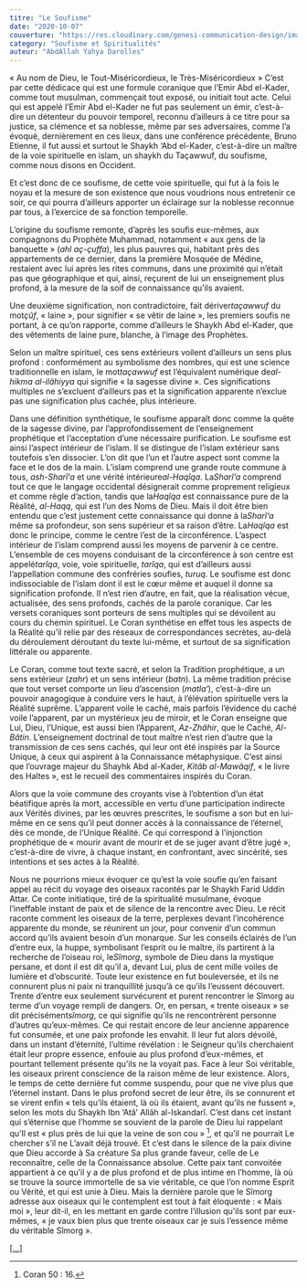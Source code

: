 ```yaml
---
titre: "Le Soufisme"
date: "2020-10-07"
couverture: "https://res.cloudinary.com/genesi-communication-design/image/upload/v1604584953/ihei/couvertures/soufisme-et-spiritualites-9_al8pnc.jpg"
category: "Soufisme et Spiritualités"
auteur: "AbdAllah Yahya Darolles"
---
```


«&nbsp;Au nom de Dieu, le Tout-Miséricordieux, le Très-Miséricordieux&nbsp;» C’est par cette dédicace qui est une formule coranique que l’Emir Abd el-Kader, comme tout musulman, commençait tout exposé, ou initiait tout acte. Celui qui est appelé l’Emir Abd el-Kader ne fut pas seulement un émir, c’est-à-dire un détenteur du pouvoir temporel, reconnu d’ailleurs à ce titre pour sa justice, sa clémence et sa noblesse, même par ses adversaires, comme l’a évoqué, dernièrement en ces lieux, dans une conférence précédente, Bruno Etienne, il fut aussi et surtout le Shaykh ‘Abd el-Kader, c’est-à-dire un maître de la voie spirituelle en islam, un shaykh du Taçawwuf, du soufisme, comme nous disons en Occident.

Et c’est donc de ce soufisme, de cette voie spirituelle, qui fut à la fois le noyau et la mesure de son existence que nous voudrions nous entretenir ce soir, ce qui pourra d’ailleurs apporter un éclairage sur la noblesse reconnue par tous, à l’exercice de sa fonction temporelle.

L’origine du soufisme remonte, d’après les soufis eux-mêmes, aux compagnons du Prophète Muhammad, notamment «&nbsp;aux gens de la banquette&nbsp;» (*ahl aç-çuffa*), les plus pauvres qui, habitant près des appartements de ce dernier, dans la première Mosquée de Médine, restaient avec lui après les rites communs, dans une proximité qui n’était pas que géographique et qui, ainsi, reçurent de lui un enseignement plus profond, à la mesure de la soif de connaissance qu’ils avaient.

Une deuxième signification, non contradictoire, fait dériver*taçawwuf* du mot*çûf*, «&nbsp;laine&nbsp;», pour signifier «&nbsp;se vêtir de laine&nbsp;», les premiers soufis ne portant, à ce qu’on rapporte, comme d’ailleurs le Shaykh Abd el-Kader, que des vêtements de laine pure, blanche, à l’image des Prophètes.

Selon un maître spirituel, ces sens extérieurs voilent d’ailleurs un sens plus profond&nbsp;: conformément au symbolisme des nombres, qui est une science traditionnelle en islam, le mot*taçawwuf* est l’équivalent numérique de*al-hikma al-ilâhiyya* qui signifie «&nbsp;la sagesse divine&nbsp;». Ces significations multiples ne s’excluent d’ailleurs pas et la signification apparente n’exclue pas une signification plus cachée, plus intérieure.

Dans une définition synthétique, le soufisme apparaît donc comme la quête de la sagesse divine, par l’approfondissement de l’enseignement prophétique et l’acceptation d’une nécessaire purification. Le soufisme est ainsi l’aspect intérieur de l’islam. Il se distingue de l’islam extérieur sans toutefois s’en dissocier. L’on dit que l’un et l’autre aspect sont comme la face et le dos de la main. L’islam comprend une grande route commune à tous, *ash-Sharî‘a* et une vérité intérieure*al-Haqîqa*. La*Sharî‘a* comprend tout ce que le langage occidental désignerait comme proprement religieux et comme règle d’action, tandis que la*Haqîqa* est connaissance pure de la Réalité, *al-Haqq*, qui est l’un des Noms de Dieu. Mais il doit être bien entendu que c’est justement cette connaissance qui donne à la*Sharî‘a* même sa profondeur, son sens supérieur et sa raison d’être. La*Haqîqa* est donc le principe, comme le centre l’est de la circonférence. L’aspect intérieur de l’islam comprend aussi les moyens de parvenir à ce centre. L’ensemble de ces moyens conduisant de la circonférence à son centre est appelé*tarîqa*, voie, voie spirituelle, *tarîqa*, qui est d’ailleurs aussi l’appellation commune des confréries soufies, *turuq*. Le soufisme est donc indissociable de l’islam dont il est le c&oelig;ur même et auquel il donne sa signification profonde. Il n’est rien d’autre, en fait, que la réalisation vécue, actualisée, des sens profonds, cachés de la parole coranique. Car les versets coraniques sont porteurs de sens multiples qui se dévoilent au cours du chemin spirituel. Le Coran synthétise en effet tous les aspects de la Réalité qu’il relie par des réseaux de correspondances secrètes, au-delà du déroulement déroutant du texte lui-même, et surtout de sa signification littérale ou apparente.

Le Coran, comme tout texte sacré, et selon la Tradition prophétique, a un sens extérieur (*zahr*) et un sens intérieur (*batn*). La même tradition précise que tout verset comporte un lieu d’ascension (*matla‘*), c’est-à-dire un pouvoir anagogique à conduire vers le haut, à l’élévation spirituelle vers la Réalité suprême. L’apparent voile le caché, mais parfois l’évidence du caché voile l’apparent, par un mystérieux jeu de miroir, et le Coran enseigne que Lui, Dieu, l’Unique, est aussi bien l’Apparent, *Az-Zhâhir*, que le Caché, *Al-Bâtin*. L’enseignement doctrinal de tout maître n’est rien d’autre que la transmission de ces sens cachés, qui leur ont été inspirés par la Source Unique, à ceux qui aspirent à la Connaissance métaphysique. C’est ainsi que l’ouvrage majeur du Shayhk Abd al-Kader, *Kitâb al-Mawâqif*, «&nbsp;le livre des Haltes&nbsp;», est le recueil des commentaires inspirés du Coran.

Alors que la voie commune des croyants vise à l’obtention d’un état béatifique après la mort, accessible en vertu d’une participation indirecte aux Vérités divines, par les &oelig;uvres prescrites, le soufisme a son but en lui-même en ce sens qu’il peut donner accès à la connaissance de l’éternel, dès ce monde, de l’Unique Réalité. Ce qui correspond à l’injonction prophétique de «&nbsp;mourir avant de mourir et de se juger avant d’être jugé&nbsp;», c’est-à-dire de vivre, à chaque instant, en confrontant, avec sincérité, ses intentions et ses actes à la Réalité.

Nous ne pourrions mieux évoquer ce qu’est la voie soufie qu’en faisant appel au récit du voyage des oiseaux racontés par le Shaykh Farid Uddin Attar. Ce conte initiatique, tiré de la spiritualité musulmane, évoque l’ineffable instant de paix et de silence de la rencontre avec Dieu. Le récit raconte comment les oiseaux de la terre, perplexes devant l’incohérence apparente du monde, se réunirent un jour, pour convenir d’un commun accord qu’ils avaient besoin d’un monarque. Sur les conseils éclairés de l’un d’entre eux, la huppe, symbolisant l’esprit ou le maître, ils partirent à la recherche de l’oiseau roi, le*Sîmorg*, symbole de Dieu dans la mystique persane, et dont il est dit qu’il a, devant Lui, plus de cent mille voiles de lumière et d’obscurité. Toute leur existence en fut bouleversée, et ils ne connurent plus ni paix ni tranquillité jusqu’à ce qu’ils l’eussent découvert. Trente d’entre eux seulement survécurent et purent rencontrer le Sîmorg au terme d’un voyage rempli de dangers. Or, en persan, «&nbsp;trente oiseaux&nbsp;» se dit précisément*sîmorg*, ce qui signifie qu’ils ne rencontrèrent personne d’autres qu’eux-mêmes. Ce qui restait encore de leur ancienne apparence fut consumée, et une paix profonde les envahit. Il leur fut alors dévoilé, dans un instant d’éternité, l’ultime révélation&nbsp;: le Seigneur qu’ils cherchaient était leur propre essence, enfouie au plus profond d’eux-mêmes, et pourtant tellement présente qu’ils ne la voyait pas. Face à leur Soi véritable, les oiseaux prirent conscience de la raison même de leur existence. Alors, le temps de cette dernière fut comme suspendu, pour que ne vive plus que l’éternel instant. Dans le plus profond secret de leur être, ils se connurent et se virent enfin «&nbsp;tels qu’ils étaient, là où ils étaient, avant qu’ils ne fussent&nbsp;», selon les mots du Shaykh Ibn ‘Atâ’ Allâh al-Iskandarî. C’est dans cet instant qui s’éternise que l’homme se souvient de la parole de Dieu lui rappelant qu’Il est «&nbsp;plus près de lui que la veine de son cou&nbsp;» [^1], et qu’il ne pourrait Le chercher s’il ne L’avait déjà trouvé. Et c’est dans le silence de la paix divine que Dieu accorde à Sa créature Sa plus grande faveur, celle de Le reconnaître, celle de la Connaissance absolue. Cette paix tant convoitée appartient à ce qu’il y a de plus profond et de plus intime en l’homme, là où se trouve la source immortelle de sa vie véritable, ce que l’on nomme Esprit ou Vérité, et qui est unie à Dieu. Mais la dernière parole que le Sîmorg adresse aux oiseaux qui le contemplent est tout à fait éloquente&nbsp;: «&nbsp;Mais moi&nbsp;», leur dit-il, en les mettant en garde contre l’illusion qu’ils sont par eux-mêmes, «&nbsp;je vaux bien plus que trente oiseaux car je suis l’essence même du véritable Sîmorg&nbsp;».

[\[...\]](https://www.ihei-asso.org/app/download/12446511622/A-la-recherche-du-savoir.pdf?t=1445806371 "Lire Plus")

[^1]: Coran 50 : 16.
